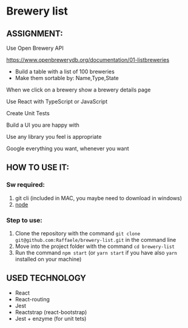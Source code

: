 # Brewery list

## ASSIGNMENT:

Use Open Brewery API

https://www.openbrewerydb.org/documentation/01-listbreweries

* Build a table with a list of 100 breweries
* Make them sortable by: Name,Type,State

When we click on a brewery show a brewery details page

Use React with TypeScript or JavaScript

Create Unit Tests

Build a UI you are happy with

Use any library you feel is appropriate

Google everything you want, whenever you want

## HOW TO USE IT:

### Sw required:

1. git cli (included in MAC, you maybe need to download in windows)
2. [node](https://nodejs.org/)

### Step to use:

1. Clone the repository with the command `git clone git@github.com:Raffaele/brewery-list.git` in the command line
2. Move into the project folder with the command `cd brewery-list`
3. Run the command `npm start` (or `yarn start` if you have also `yarn` installed on your machine)

## USED TECHNOLOGY

* React
* React-routing
* Jest
* Reactstrap (react-bootstrap)
* Jest + enzyme (for unit tets)
